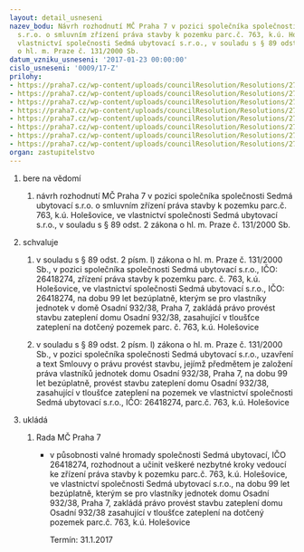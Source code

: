 ```yaml
---
layout: detail_usneseni
nazev_bodu: Návrh rozhodnutí MČ Praha 7 v pozici společníka společnosti Sedmá ubytovací
  s.r.o. o smluvním zřízení práva stavby k pozemku parc.č. 763, k.ú. Holešovice, ve
  vlastnictví společnosti Sedmá ubytovací s.r.o., v souladu s § 89 odst. 2 zákona
  o hl. m. Praze č. 131/2000 Sb.
datum_vzniku_usneseni: '2017-01-23 00:00:00'
cislo_usneseni: '0009/17-Z'
prilohy:
- https://praha7.cz/wp-content/uploads/councilResolution/Resolutions/27283/export/01DZ_Osadni38Zatepl~158838.doc
- https://praha7.cz/wp-content/uploads/councilResolution/Resolutions/27283/export/02_Osadni38Zatepl~158837.pdf
- https://praha7.cz/wp-content/uploads/councilResolution/Resolutions/27283/export/03_Osadni38Zatepl~158836.pdf
- https://praha7.cz/wp-content/uploads/councilResolution/Resolutions/27283/export/04_Osadni38Zatepl1~158835.docx
- https://praha7.cz/wp-content/uploads/councilResolution/Resolutions/27283/export/05_Osadni38Zatepl~158834.pdf
- https://praha7.cz/wp-content/uploads/councilResolution/Resolutions/27283/export/07_Osadni38Zatepl~158833.pdf
- https://praha7.cz/wp-content/uploads/councilResolution/Resolutions/27283/export/08_Osadni38Zatepl~158832.pdf
- https://praha7.cz/wp-content/uploads/councilResolution/Resolutions/27283/export/export~301391.pdf
organ: zastupitelstvo
---
```

<ol id="urzList" class="urzList_view"><li id="" class="urzClass1"><span name="1">bere na vědomí</span><ol class="urzOlClass"><li style="text-align: left;" id="" class="urzClass2"><span><p>návrh rozhodnutí MČ Praha 7 v pozici společníka společnosti Sedmá ubytovací s.r.o. o smluvním zřízení práva stavby k pozemku parc.č. 763, k.ú. Holešovice, ve vlastnictví společnosti Sedmá ubytovací s.r.o., v souladu s § 89 odst. 2 zákona o hl. m. Praze č. 131/2000 Sb.</p></span></li></ol></li><li id="" class="urzClass1"><span name="24">schvaluje</span><ol id="" class="urzOlClass"><li style="text-align: left;" id="" class="urzClass2"><span><p>v souladu s § 89 odst. 2 písm. l) zákona o hl. m. Praze č. 131/2000 Sb., v pozici společníka společnosti Sedmá ubytovací s.r.o., IČO: 26418274, zřízení práva stavby k pozemku parc. č. 763, k.ú. Holešovice, ve vlastnictví společnosti Sedmá ubytovací s.r.o., IČO: 26418274, na dobu 99 let bezúplatně, kterým se pro vlastníky jednotek v domě Osadní 932/38, Praha 7, zakládá právo provést stavbu zateplení domu Osadní 932/38, zasahující v tloušťce zateplení na dotčený pozemek parc. č. 763, k.ú. Holešovice</p></span></li><li style="text-align: left;" id="" class="urzClass2"><span><p>v souladu s § 89 odst. 2 písm. l) zákona o hl. m. Praze č. 131/2000 Sb., v pozici společníka společnosti Sedmá ubytovací s.r.o., uzavření a text Smlouvy o právu provést stavbu, jejímž předmětem je založení práva vlastníků jednotek domu Osadní 932/38, Praha 7, na dobu 99 let bezúplatně, provést stavbu zateplení domu Osadní 932/38, zasahující v tloušťce zateplení na pozemek ve vlastnictví společnosti Sedmá ubytovací s.r.o., IČO: 26418274, parc.č. 763, k.ú. Holešovice</p></span></li></ol></li><li class="urzClass1" id="urzUkoly"><span name="1">ukládá</span><ol class="urzOlClass"><li class="urzClass2"><span><p>Rada MČ Praha 7</p></span><ul class="urzUlClass"><li class="urzClass3"><span><p>v působnosti valné hromady společnosti Sedmá ubytovací, IČO 26418274, rozhodnout a učinit veškeré nezbytné kroky vedoucí ke zřízení práva stavby k pozemku parc.č. 763, k.ú. Holešovice, ve vlastnictví společnosti Sedmá ubytovací s.r.o., na dobu 99 let bezúplatně, kterým se pro vlastníky jednotek domu Osadní 932/38, Praha 7, zakládá právo provést stavbu zateplení domu Osadní 932/38 zasahující v tloušťce zateplení na dotčený pozemek parc.č. 763, k.ú. Holešovice</p></span><span class="urzUkolTermin">  Termín:&nbsp;31.1.2017</span></li></ul></li></ol></li></ol>